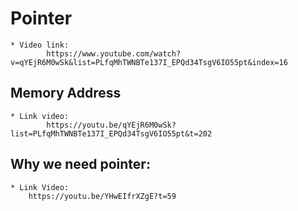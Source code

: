 # Pointer
    * Video link: 
            https://www.youtube.com/watch?v=qYEjR6M0wSk&list=PLfqMhTWNBTe137I_EPQd34TsgV6IO55pt&index=16
## Memory Address
    * Link video: 
            https://youtu.be/qYEjR6M0wSk?list=PLfqMhTWNBTe137I_EPQd34TsgV6IO55pt&t=202
## Why we need pointer:
    * Link Video: 
        https://youtu.be/YHwEIfrXZgE?t=59